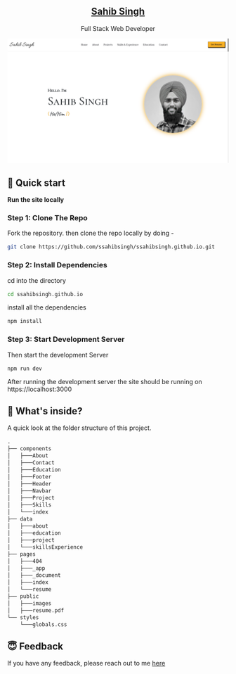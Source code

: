 <p align="center">
  <a href="https://ssahibsingh.github.io/">
    <h2 align="center">Sahib Singh</h2>
  </a>
</p> 
<p align="center">Full Stack Web Developer</p>


![Sahib Singh Site Preview](./public/website.png)

## :rocket: Quick start

**Run the site locally**

### Step 1: Clone The Repo

Fork the repository. then clone the repo locally by doing -

```bash
git clone https://github.com/ssahibsingh/ssahibsingh.github.io.git
```

### Step 2: Install Dependencies

cd into the directory

```bash
cd ssahibsingh.github.io
```

install all the dependencies
```bash
npm install
```

### Step 3: Start Development Server

Then start the development Server
```
npm run dev
```
After running the development server the site should be running on https://localhost:3000


## :open_file_folder: What's inside?

A quick look at the folder structure of this project.

    .
    ├── components
    │   ├───About
    │   ├───Contact
    │   ├───Education
    │   ├───Footer
    │   ├───Header
    │   ├───Navbar
    │   ├───Project
    │   ├───Skills
    │   └───index
    ├── data
    │   ├───about
    │   ├───education
    │   ├───project
    │   └───skillsExperience
    ├── pages
    │   ├───404
    │   ├───_app
    │   ├───_document
    │   ├───index
    │   └───resume
    ├── public
    │   ├───images
    │   ├───resume.pdf
    └── styles
        └───globals.css
        
## :innocent: Feedback

If you have any feedback, please reach out to me [here](https://ssahibsingh.github.io/#contact)
